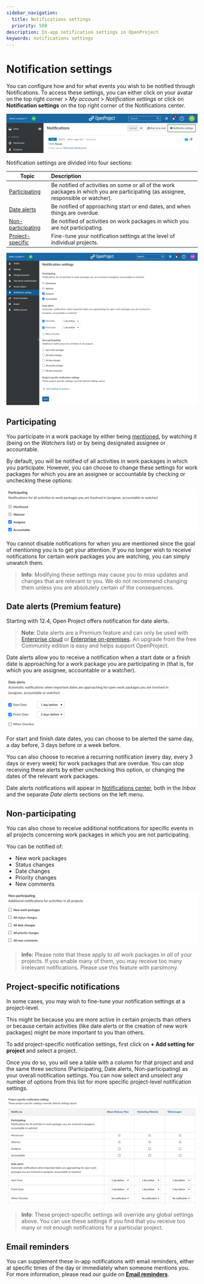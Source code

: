 ```yaml
---
sidebar_navigation:
  title: Notifications settings
  priority: 580
description: In-app notification settings in OpenProject
keywords: notifications settings
---
```

# Notification settings

You can configure how and for what events you wish to be notified through Notifications. To access these settings, you can either click on your avatar on the top right corner > *My account* > *Notification settings* or click on **Notification settings** on the top right corner of the Notifications center.

![A screenshot of Notification center with the Notification settings button highlighted](Notification-settings-12.4-fromNotificationCenter.png)

Notification settings are divided into four sections:

| Topic                                               | Description                                                  |
| --------------------------------------------------- | :----------------------------------------------------------- |
| [Participating](#participating)                     | Be notified of activities on some or all of the work packages in which you are participating (as assignee, responsible or watcher). |
| [Date alerts](#date-alerts-premium-feature)         | Be notified of approaching start or end dates, and when things are overdue. |
| [Non-participating](#non-participating)             | Be notified of activities on work packages in which you are not participating. |
| [Project-specific](#project-specific-notifications) | Fine-tune your notification settings at the level of individual projects. |


![A screenshot of the notification settings page](Notification-settings-12.4-overall.png)

## Participating

You participate in a work package by either being [mentioned](../../work-packages/edit-work-package/#-notification-mention), by watching it (being on the _Watchers_ list) or by being designated assignee or accountable. 

By default, you will be notified of all activities in work packages in which you participate. However, you can choose to change these settings for work packages for which you are an assignee or accountable by checking or unchecking these options:

![A screenshot of options for participating work packages](Notification-settings-12.4-Participating.png)

You cannot disable notifications for when you are mentioned since the goal of mentioning you is to get your attention. If you no longer wish to receive notifications for certain work packages you are watching, you can simply unwatch them.

> **Info**: Modifying these settings may cause you to miss updates and changes that are relevant to you. We do not recommend changing them unless you are absolutely certain of the consequences.

## Date alerts (Premium feature)

Starting with 12.4, Open Project offers notification for date alerts.

> **Note**: Date alerts are a Premium feature and can only be used with [Enterprise cloud](../../../enterprise-guide/enterprise-cloud-guide/) or [Enterprise on-premises](../../../enterprise-guide/enterprise-on-premises-guide/). An upgrade from the free Community edition is easy and helps support OpenProject.

Date alerts allow you to receive a notification when a start date or a finish date is approaching for a work package you are participating in (that is, for which you are assignee, accountable or a watcher). 

![A screenshot of options for date alerts](Notification-settings-12.4-dateAlerts.png)

For start and finish date dates, you can choose to be alerted the same day, a day before, 3 days before or a week before.

You can also choose to receive a recurring notification (every day, every 3 days or every week) for work packages that are overdue. You can stop receiving these alerts by either unchecking this option, or changing the dates of the relevant work packages.

Date alerts notifications will appear in [Notifications center](../#accessing-in-app-notifications), both in the _Inbox_ and the separate _Date alerts_ sections on the left menu.

## Non-participating

You can also chose to receive additional notifications for specific events in all projects concerning work packages in which you are not participating.

You can be notified of:

- New work packages
- Status changes
- Date changes
- Priority changes
- New comments

![A screenshot of options for non-participating work packages](Notification-settings-12.4-nonPartipating.png)

> **Info:** Please note that these apply to _all_ work packages in _all_ of your projects. If you enable many of them, you may receive too many irrelevant notifications. Please use this feature with parsimony.



## Project-specific notifications

In some cases, you may wish to fine-tune your notification settings at a project-level.

This might be because you are more active in certain projects than others or because certain activities (like date alerts or the creation of new work packages) might be more important to you than others.

To add project-specific notification settings, first click on **+ Add setting for project** and select a project. 

Once you do so, you will see a table with a column for that project and and the same three sections (Participating, Date alerts, Non-participating) as your overall notification settings. You can now select and unselect any number of options from this list for more specific project-level notification settings.

![Text](Notification-settings-12.4-projectSpecific.png)

> **Info**: These project-specific settings will override any global settings above. You can use these settings if you find that you receive too many or not enough notifications for a particular project.

## Email reminders

You can supplement these in-app notifications with email reminders, either at specific times of the day or immediately when someone mentions you. For more information, please read our guide on **[Email reminders](../../../getting-started/my-account#email-reminders)**.
